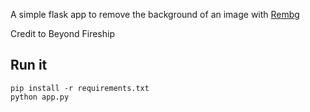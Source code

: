 A simple flask app to remove the background of an image with [Rembg](https://github.com/danielgatis/rembg)

Credit to Beyond Fireship


## Run it

```
pip install -r requirements.txt
python app.py
```
